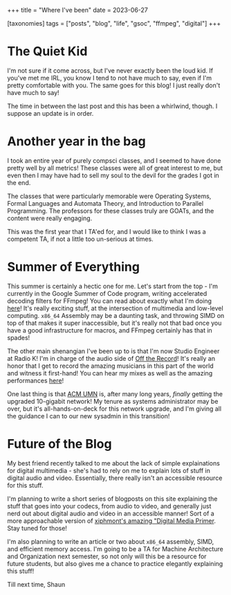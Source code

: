 +++
title = "Where I've been"
date = 2023-06-27

[taxonomies]
tags = ["posts", "blog", "life", "gsoc", "ffmpeg", "digital"]
+++

# The Quiet Kid

I'm not sure if it come across, but I've never exactly been the loud kid. If
you've met me IRL, you know I tend to not have much to say, even if I'm pretty
comfortable with you. The same goes for this blog! I just really don't have
much to say!

The time in between the last post and this has been a whirlwind, though. I
suppose an update is in order.

# Another year in the bag

I took an entire year of purely compsci classes, and I seemed to have done
pretty well by all metrics! These classes were all of great interest to me,
but even then I may have had to sell my soul to the devil for the grades I
got in the end.

The classes that were particularly memorable were Operating Systems, Formal
Languages and Automata Theory, and Introduction to Parallel Programming. The
professors for these classes truly are GOATs, and the content were really
engaging.

This was the first year that I TA'ed for, and I would like to think I was
a competent TA, if not a little too un-serious at times. 

# Summer of Everything

This summer is certainly a hectic one for me. Let's start from the top - 
I'm currently in the Google Summer of Code program, writing accelerated
decoding filters for FFmpeg! You can read about exactly what I'm doing
[here](/docs/ffmpeg_gsoc.pdf)! It's really exciting stuff, at the intersection
of multimedia and low-level computing. `x86_64` Assembly may be a daunting
task, and throwing SIMD on top of that makes it super inaccessible,
but it's really not that bad once you have a good infrastructure for
macros, and FFmpeg certainly has that in spades!

The other main shenangian I've been up to is that I'm now Studio Engineer
at Radio K! I'm in charge of the audio side of 
[Off the Record](https://radiok.org/record)! It's really an honor that I
get to record the amazing musicians in this part of the world and witness
it first-hand! You can hear my mixes as well as the amazing performances
[here](https://www.youtube.com/@RadioK770)!

One last thing is that [ACM UMN](https://acm.umn.edu/) is, after many long
years, _finally_ getting the upgraded 10-gigabit network! My tenure as
systems administrator may be over, but it's all-hands-on-deck for this
network upgrade, and I'm giving all the guidance I can to our new sysadmin
in this transition!

# Future of the Blog

My best friend recently talked to me about the lack of simple explainations
for digital multimedia - she's had to rely on me to explain lots of stuff
in digital audio and video. Essentially, there really isn't an accessible
resource for this stuff.

I'm planning to write a short series of blogposts on this site explaining
the stuff that goes into your codecs, from audio to video, and generally
just nerd out about digital audio and video in an accessible manner! Sort
of a more approachable version of 
[xiphmont's amazing "Digital Media Primer](https://www.youtube.com/watch?v=FG9jemV1T7I).
Stay tuned for those!

I'm also planning to write an article or two about `x86_64` assembly, SIMD,
and efficient memory access. I'm going to be a TA for Machine Architecture
and Organization next semester, so not only will this be a resource for future
students, but also gives me a chance to practice elegantly explaining this stuff!

Till next time,
Shaun